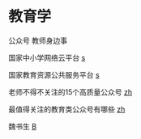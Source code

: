 # 教育学

公众号 教师身边事

国家中小学网络云平台 [s](https://ykt.eduyun.cn/)

国家教育资源公共服务平台 [s](https://jpk.eduyun.cn/)

老师不得不关注的15个高质量公众号 [zh](https://zhuanlan.zhihu.com/p/297634473)

最值得关注的教育类公众号有哪些 [zh](https://www.zhihu.com/question/47720983)

魏书生 [B](https://search.bilibili.com/all?keyword=%E9%AD%8F%E4%B9%A6%E7%94%9F\&from\_source=webtop\_search\&spm\_id\_from=333.880)

